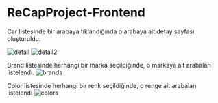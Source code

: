 #  ReCapProject-Frontend


Car listesinde bir arabaya tıklandığında o arabaya ait detay sayfası oluşturuldu.

![detail](https://user-images.githubusercontent.com/55363753/111851531-91084b80-8924-11eb-9efc-2ac22fb6dc9b.png)
![detail2](https://user-images.githubusercontent.com/55363753/111851540-9feefe00-8924-11eb-91aa-be9205f433aa.png)


Brand listesinde herhangi bir marka seçildiğinde, o markaya ait arabaları listelendi.
![brands](https://user-images.githubusercontent.com/55363753/111851538-9ebdd100-8924-11eb-9fd1-9a313e6f7384.png)


Color listesinde herhangi bir renk seçildiğinde, o renge ait arabaları listelendi
![colors](https://user-images.githubusercontent.com/55363753/111851539-9f566780-8924-11eb-895c-fa8f2bac34e7.png)
